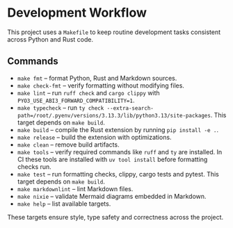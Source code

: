 # Development Workflow

This project uses a `Makefile` to keep routine development tasks consistent
across Python and Rust code.

## Commands

- `make fmt` – format Python, Rust and Markdown sources.
- `make check-fmt` – verify formatting without modifying files.
- `make lint` – run `ruff check` and `cargo clippy` with
  `PYO3_USE_ABI3_FORWARD_COMPATIBILITY=1`.
- `make typecheck` – run
  `ty check --extra-search-path=/root/.pyenv/versions/3.13.3/lib/python3.13/site-packages`.
  This target depends on `make build`.
- `make build` – compile the Rust extension by running `pip install -e .`.
- `make release` – build the extension with optimizations.
- `make clean` – remove build artifacts.
- `make tools` – verify required commands like `ruff` and `ty` are installed. In
  CI these tools are installed with `uv tool install` before formatting checks
  run.
- `make test` – run formatting checks, clippy, cargo tests and pytest. This
  target depends on `make build`.
- `make markdownlint` – lint Markdown files.
- `make nixie` – validate Mermaid diagrams embedded in Markdown.
- `make help` – list available targets.

These targets ensure style, type safety and correctness across the project.
